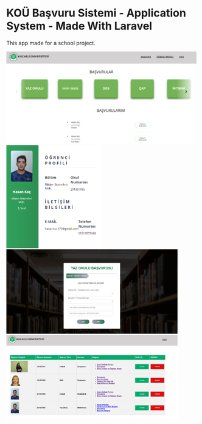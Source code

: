 # KOÜ Başvuru Sistemi - Application System - Made With Laravel

This app made for a school project.

<div class="row">
  <img src="images/Screenshot_1.png" width="500"/>
  <img src="images/Screenshot_2.png" width="250"/>
</div>
<div class="row">
  <img src="images/Screenshot_3.png" width="450"/>
  <img src="images/Screenshot_4.png" width="450"/>
</div>

